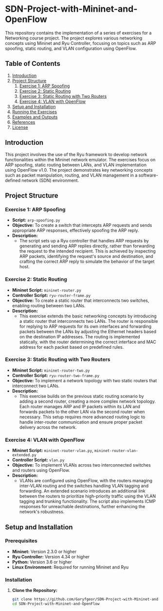 # SDN-Project-with-Mininet-and-OpenFlow

This repository contains the implementation of a series of exercises for a Networking course project. The project explores various networking concepts using Mininet and Ryu Controller, focusing on topics such as ARP spoofing, static routing, and VLAN configuration using OpenFlow.

## Table of Contents

1. [Introduction](#introduction)
2. [Project Structure](#project-structure)
   1. [Exercise 1: ARP Spoofing](#exercise-1-arp-spoofing)
   2. [Exercise 2: Static Routing](#exercise-2-static-routing)
   3. [Exercise 3: Static Routing with Two Routers](#exercise-3-static-routing-with-two-routers)
   4. [Exercise 4: VLAN with OpenFlow](#exercise-4-vlan-with-openflow)
3. [Setup and Installation](#setup-and-installation)
4. [Running the Exercises](#running-the-exercises)
5. [Examples and Outputs](#examples-and-outputs)
6. [References](#references)
7. [License](#license)

## Introduction

This project involves the use of the Ryu framework to develop network functionalities within the Mininet network emulator. The exercises focus on ARP spoofing, static routing between LANs, and VLAN implementation using OpenFlow v1.0. The project demonstrates key networking concepts such as packet manipulation, routing, and VLAN management in a software-defined network (SDN) environment.

## Project Structure

### Exercise 1: ARP Spoofing

- **Script:** `arp-spoofing.py`
- **Objective:** To create a switch that intercepts ARP requests and sends appropriate ARP responses, effectively spoofing the ARP reply.
- **Description:**
  - The script sets up a Ryu controller that handles ARP requests by generating and sending ARP replies directly, rather than forwarding the request to the intended recipient. This is achieved by inspecting ARP packets, identifying the request's source and destination, and crafting the correct ARP reply to simulate the behavior of the target host.

### Exercise 2: Static Routing

- **Mininet Script:** `mininet-router.py`
- **Controller Script:** `ryu-router-frame.py`
- **Objective:** To create a static router that interconnects two switches, enabling routing between two LANs.
- **Description:**
  - This exercise extends the basic networking concepts by introducing a static router that interconnects two LANs. The router is responsible for replying to ARP requests for its own interfaces and forwarding packets between the LANs by adjusting the Ethernet headers based on the destination IP addresses. The routing is implemented statically, with the router determining the correct interface and MAC address for each packet based on predefined rules.

### Exercise 3: Static Routing with Two Routers

- **Mininet Script:** `mininet-router-two.py`
- **Controller Script:** `ryu-router-two-frame.py`
- **Objective:** To implement a network topology with two static routers that interconnect two LANs.
- **Description:**
  - This exercise builds on the previous static routing scenario by adding a second router, creating a more complex network topology. Each router manages ARP and IP packets within its LAN and forwards packets to the other LAN via the second router when necessary. This setup requires more advanced routing logic to handle inter-router communication and ensure proper packet delivery across the network.

### Exercise 4: VLAN with OpenFlow

- **Mininet Script:** `mininet-router-vlan.py`, `mininet-router-vlan-extended.py`
- **Controller Script:** `vlan.py`
- **Objective:** To implement VLANs across two interconnected switches and routers using OpenFlow.
- **Description:**
  - VLANs are configured using OpenFlow, with the routers managing inter-VLAN routing and the switches handling VLAN tagging and forwarding. An extended scenario introduces an additional link between the routers to prioritize high-priority traffic using the VLAN tagging and trunking functionality. The script also implements ICMP responses for unreachable destinations, further enhancing the network's robustness.

## Setup and Installation

### Prerequisites

- **Mininet:** Version 2.3.0 or higher
- **Ryu Controller:** Version 4.34 or higher
- **Python:** Version 3.6 or higher
- **Linux Environment:** Required for running Mininet and Ryu

### Installation

1. **Clone the Repository:**
   ```bash
   git clone https://github.com/Garyfgeor/SDN-Project-with-Mininet-and-OpenFlow.git
   cd SDN-Project-with-Mininet-and-OpenFlow
